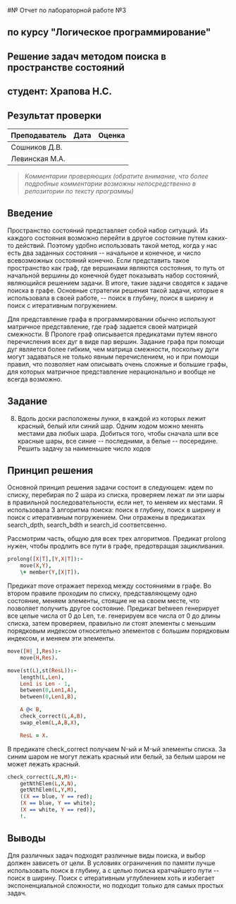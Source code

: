 #№ Отчет по лабораторной работе №3
## по курсу "Логическое программирование"

## Решение задач методом поиска в пространстве состояний

## студент: Храпова Н.С.

## Результат проверки

| Преподаватель     | Дата         |  Оценка       |
|-------------------|--------------|---------------|
| Сошников Д.В.     |              |               |
| Левинская М.А.    |              |               |

> *Комментарии проверяющих (обратите внимание, что более подробные комментарии возможны непосредственно в репозитории по тексту программы)*


## Введение

Пространство состояний представляет собой набор ситуаций. Из каждого состояния возможно перейти в другое состояние путем каких-то действий. Поэтому удобно использовать такой метод, когда у нас есть два заданных состояния -- начальное и конечное, и число всевозможных состояний конечно. Если представить такое пространство как граф, где вершинами являются состояния, то путь от начальной вершины до конечной будет показывать набор состояний, являющийся решением задачи. В итоге, такие задачи сводятся к задаче поиска в графе. Основные стратегии решения такой задачи, которые я использовала в своей работе, -- поиск в глубину, поиск в ширину и поиск с итеративным погружением.

Для представление графа в программировании обычно используют матричное представление, где граф задается своей матрицей смежности. В Прологе граф описывается предикатами путем явного перечисления всех дуг в виде пар вершин. Задание графа при помощи дуг является более гибким, чем матрица смежности, поскольку дуги могут задаваться не только явным перечислением, но и при помощи правил, что позволяет нам описывать очень сложные и большие графы, для которых матричное представление нерационально и вообще не всегда возможно.

## Задание

8. Вдоль доски расположены лунки, в каждой из которых лежит красный, белый или синий шар. Одним ходом можно менять местами два любых шара. Добиться того, чтобы сначала шли все красные шары, все синие -- последними, а белые -- посередине. Решить задачу за наименьшее число ходов

## Принцип решения

Основной принцип решения задачи состоит в следующем: идем по списку, перебирая по 2 шара из списка, проверяем лежат ли эти шары в правильной последовательности, если нет, то меняем их местами. Я использовала 3 алгоритма поиска: поиск в глубину, поиск в ширину и поиск с итеративным погружением. Они отражены в предикатах search_dpth, search_bdth и search_id соответсвенно.

Рассмотрим часть, общую для всех трех алгоритмов. Предикат prolong нужен, чтобы продлить все пути в графе, предотвращая зацикливания.
```prolog
prolong([X|T],[Y,X|T]):-
    move(X,Y),
    \+ member(Y,[X|T]).
```
Предикат move отражает переход между состояниями в графе. Во втором правиле проходим по списку, представляющему одно состояние, меняем элементы, стоящие не на своем месте, что позволяет получить другое состояние. Предикат between генерирует все целые числа от 0 до Len, т.е. генерируем все числа от 0 до длины списка, затем проверяем, правильно ли стоят элементы с меньшим порядковым индексом относительно элементов с большим порядковым индексом, и меняем эти элементы.
```prolog
move([H|_],Res):-
    move(H,Res).

move(st(L),st(ResL)):-
    length(L,Len),
    Len1 is Len - 1,
    between(0,Len1,A),
    between(0,Len1,B),

    A @< B,
    check_correct(L,A,B),
    swap_elem(L,A,B,X),

    ResL = X.
```
В предикате check_correct получаем N-ый и M-ый элементы списка. За синим шаром не могут лежать красный или белый, за белым шаром не может лежать красный.
```prolog
check_correct(L,N,M):-
    getNthElem(L,X,N),
    getNthElem(L,Y,M),
    ((X == blue, Y == red);
    (X == blue, Y == white);
    (X == white, Y == red)),
    !.
```

## Выводы

Для различных задач подходят различные виды поиска, и выбор должен зависеть от цели. В условиях ограничения по памяти лучше использовать поиск в глубину, а с целью поиска кратчайшего пути -- поиск в ширину. Поиск с итеративным углублением хоть и избегает экспоненциальной сложности, но подходит только для самых простых задач. 
